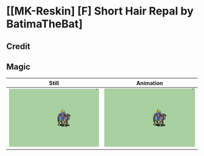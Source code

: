 # [\[MK-Reskin\] \[F\] Short Hair Repal by BatimaTheBat]

## Credit



## Magic

| Still | Animation |
| :---: | :-------: |
| ![Magic still](./Magic_000.png) | ![Magic animation](./Magic.gif) |
